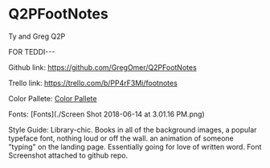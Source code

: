 # Q2PFootNotes
Ty and Greg Q2P

FOR TEDDI---

Github link:
  https://github.com/GregOmer/Q2PFootNotes

Trello link:
  https://trello.com/b/PP4rF3Mi/footnotes

Color Pallete:
  [Color Pallete](./color_palette.png)

Fonts:
  [Fonts](./Screen Shot 2018-06-14 at 3.01.16 PM.png)
  


  Style Guide:
   Library-chic. Books in all of the background images, a popular typeface font, nothing loud or off the wall.
   an animation of someone "typing" on the landing page. Essentially going for love of written word.
   Font Screenshot attached to github repo.